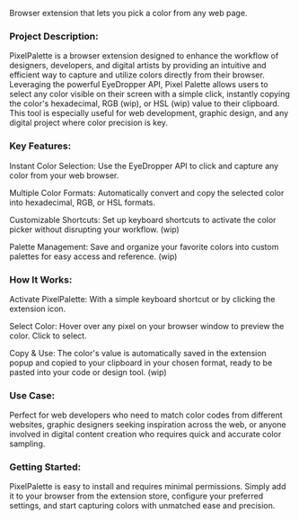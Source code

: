 Browser extension that lets you pick a color from any web page.

### Project Description:
PixelPalette is a browser extension designed to enhance the workflow of designers, developers, and digital artists by providing an intuitive and efficient way to capture and utilize colors directly from their browser. Leveraging the powerful EyeDropper API, Pixel Palette allows users to select any color visible on their screen with a simple click, instantly copying the color's hexadecimal, RGB (wip), or HSL (wip) value to their clipboard. This tool is especially useful for web development, graphic design, and any digital project where color precision is key.


### Key Features:
Instant Color Selection: Use the EyeDropper API to click and capture any color from your web browser.

Multiple Color Formats: Automatically convert and copy the selected color into hexadecimal, RGB, or HSL formats.

Customizable Shortcuts: Set up keyboard shortcuts to activate the color picker without disrupting your workflow. (wip)

Palette Management: Save and organize your favorite colors into custom palettes for easy access and reference. (wip)

### How It Works:
Activate PixelPalette: With a simple keyboard shortcut or by clicking the extension icon.

Select Color: Hover over any pixel on your browser window to preview the color. Click to select.

Copy & Use: The color's value is automatically saved in the extension popup and copied to your clipboard in your chosen format, ready to be pasted into your code or design tool. (wip)

### Use Case:
Perfect for web developers who need to match color codes from different websites, graphic designers seeking inspiration across the web, or anyone involved in digital content creation who requires quick and accurate color sampling.

### Getting Started:
PixelPalette is easy to install and requires minimal permissions. Simply add it to your browser from the extension store, configure your preferred settings, and start capturing colors with unmatched ease and precision.
